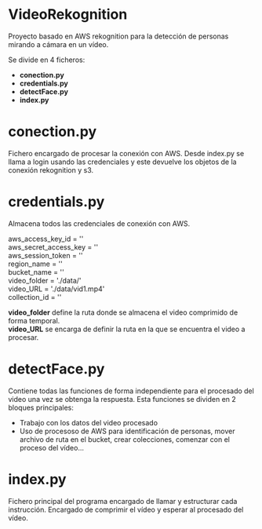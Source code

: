 # VideoRekognition
Proyecto basado en AWS rekognition para la detección de personas mirando a cámara en un vídeo.

Se divide en 4 ficheros:
- **conection.py**
- **credentials.py**
- **detectFace.py**
- **index.py**

# conection.py
Fichero encargado de procesar la conexión con AWS.
Desde index.py se llama a login usando las credenciales y este devuelve los objetos de la conexión rekognition y s3.

# credentials.py
Almacena todos las credenciales de conexión con AWS.

aws_access_key_id = '' <br>
aws_secret_access_key = ''<br>
aws_session_token = ''<br>
region_name = ''<br>
bucket_name = ''<br>
video_folder = './data/'<br>
video_URL = './data/vid1.mp4'<br>
collection_id = ''<br>

**video_folder** define la ruta donde se almacena el video comprimido de forma temporal.<br>
**video_URL** se encarga de definir la ruta en la que se encuentra el video a procesar.

# detectFace.py
Contiene todas las funciones de forma independiente para el procesado del video una vez se obtenga la respuesta.
Esta funciones se dividen en 2 bloques principales:
- Trabajo con los datos del video procesado
- Uso de procesoso de AWS para identificación de personas, mover archivo de ruta en el bucket, crear colecciones, comenzar con el proceso del vídeo...

# index.py
Fichero principal del programa encargado de llamar y estructurar cada instrucción.
Encargado de comprimir el vídeo y esperar al procesado del vídeo.


